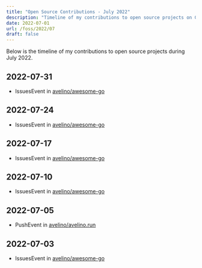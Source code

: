 ```yaml
---
title: "Open Source Contributions - July 2022"
description: "Timeline of my contributions to open source projects on GitHub during July 2022."
date: 2022-07-01
url: /foss/2022/07
draft: false
---
```


Below is the timeline of my contributions to open source projects during July 2022.

## 2022-07-31

- IssuesEvent in [avelino/awesome-go](https://github.com/avelino/awesome-go)

## 2022-07-24

- IssuesEvent in [avelino/awesome-go](https://github.com/avelino/awesome-go)

## 2022-07-17

- IssuesEvent in [avelino/awesome-go](https://github.com/avelino/awesome-go)

## 2022-07-10

- IssuesEvent in [avelino/awesome-go](https://github.com/avelino/awesome-go)

## 2022-07-05

- PushEvent in [avelino/avelino.run](https://github.com/avelino/avelino.run)

## 2022-07-03

- IssuesEvent in [avelino/awesome-go](https://github.com/avelino/awesome-go)

